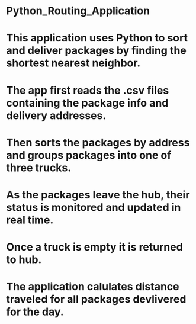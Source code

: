 # Python_Routing_Application

# This application uses Python to sort and deliver packages by finding the shortest nearest neighbor.

# The app first reads the .csv files containing the package info and delivery addresses.

# Then sorts the packages by address and groups packages into one of three trucks.

# As the packages leave the hub, their status is monitored and updated in real time.

# Once a truck is empty it is returned to hub.

# The application calulates distance traveled for all packages devlivered for the day.
